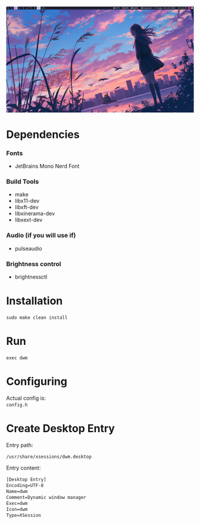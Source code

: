 ![Preview](screenshots/preview.png)
# Dependencies

### Fonts
- JetBrains Mono Nerd Font

### Build Tools
- make
- libx11-dev
- libxft-dev
- libxinerama-dev
- libxext-dev
    
### Audio (if you will use if)
- pulseaudio

### Brightness control
- brightnessctl
    
# Installation
```
sudo make clean install
```
# Run

```
exec dwm
```
# Configuring

Actual config is:  
```config.h```

# Create Desktop Entry

Entry path: 
```
/usr/share/xsessions/dwm.desktop
```
Entry content:
```
[Desktop Entry]
Encoding=UTF-8
Name=dwm
Comment=Dynamic window manager
Exec=dwm
Icon=dwm
Type=XSession
```

